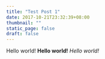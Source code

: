 ```yaml
---
title: "Test Post 1"
date: 2017-10-21T23:32:39+08:00
thumbnail: ""
static_page: false
draft: false
---
```


Hello world!
**Hello world!**
*Hello world!*